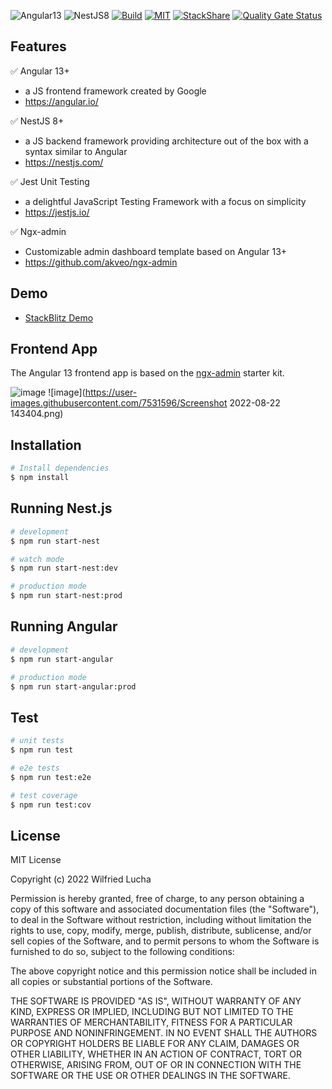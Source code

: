 

![Angular13](https://img.shields.io/badge/Angular-13-brightgreen)
![NestJS8](https://img.shields.io/badge/NestJS-8-brightgreen)
[![Build](https://api.travis-ci.org/wlucha/angular-nest.svg?branch=master)](https://travis-ci.org/github/wlucha/angular-nest)
[![MIT](https://img.shields.io/packagist/l/doctrine/orm.svg)]()
[![StackShare](http://img.shields.io/badge/tech-stack-0690fa.svg?style=flat)](https://stackshare.io/wlucha/angular-nest)
[![Quality Gate Status](https://sonarcloud.io/api/project_badges/measure?project=wlucha_angular-nest&metric=alert_status)](https://sonarcloud.io/dashboard?id=wlucha_angular-nest)  

## Features    
✅ Angular 13+<br />
  - a JS frontend framework created by Google<br />
  - https://angular.io/<br />

✅ NestJS 8+<br />
  - a JS backend framework providing architecture out of the box with a syntax similar to Angular<br />
  - https://nestjs.com/<br />

✅ Jest Unit Testing<br />
  - a delightful JavaScript Testing Framework with a focus on simplicity<br />
  - https://jestjs.io/<br />

✅ Ngx-admin<br />
  - Customizable admin dashboard template based on Angular 13+<br />
  - https://github.com/akveo/ngx-admin<br />

## Demo
- [StackBlitz Demo](https://stackblitz.com/github/wlucha/angular-nest)

## Frontend App
The Angular 13 frontend app is based on the [ngx-admin](https://github.com/akveo/ngx-admin) starter kit.  

![image](https://user-images.githubusercontent.com/7531596/148551080-de61fdb5-ffa4-496e-a26b-4bbf9dd35e9e.png)
![image](https://user-images.githubusercontent.com/7531596/Screenshot 2022-08-22 143404.png)

## Installation

```bash
# Install dependencies
$ npm install
```

## Running Nest.js

```bash
# development
$ npm run start-nest

# watch mode
$ npm run start-nest:dev

# production mode
$ npm run start-nest:prod
```

## Running Angular

```bash
# development
$ npm run start-angular

# production mode
$ npm run start-angular:prod
```

## Test

```bash
# unit tests
$ npm run test

# e2e tests
$ npm run test:e2e

# test coverage
$ npm run test:cov
```


## License
MIT License

Copyright (c) 2022 Wilfried Lucha

Permission is hereby granted, free of charge, to any person obtaining a copy
of this software and associated documentation files (the "Software"), to deal
in the Software without restriction, including without limitation the rights
to use, copy, modify, merge, publish, distribute, sublicense, and/or sell
copies of the Software, and to permit persons to whom the Software is
furnished to do so, subject to the following conditions:

The above copyright notice and this permission notice shall be included in all
copies or substantial portions of the Software.

THE SOFTWARE IS PROVIDED "AS IS", WITHOUT WARRANTY OF ANY KIND, EXPRESS OR
IMPLIED, INCLUDING BUT NOT LIMITED TO THE WARRANTIES OF MERCHANTABILITY,
FITNESS FOR A PARTICULAR PURPOSE AND NONINFRINGEMENT. IN NO EVENT SHALL THE
AUTHORS OR COPYRIGHT HOLDERS BE LIABLE FOR ANY CLAIM, DAMAGES OR OTHER
LIABILITY, WHETHER IN AN ACTION OF CONTRACT, TORT OR OTHERWISE, ARISING FROM,
OUT OF OR IN CONNECTION WITH THE SOFTWARE OR THE USE OR OTHER DEALINGS IN THE
SOFTWARE.

